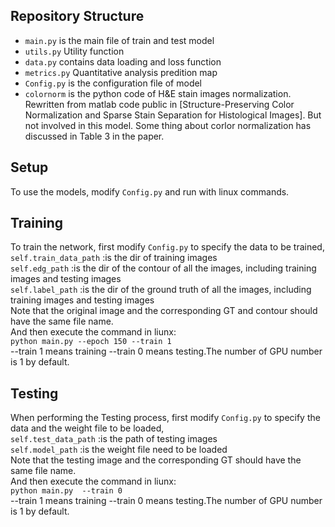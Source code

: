 
## Repository Structure

- `main.py` is the main file of train and test model
- `utils.py` Utility function
- `data.py` contains data loading and loss function
- `metrics.py` Quantitative analysis predition map
- `Config.py`  is the configuration file of model
- `colornorm` is the python code of H&E stain images normalization. Rewritten from matlab code public in [Structure-Preserving Color Normalization and Sparse Stain Separation for Histological Images]. But not involved in this model. Some thing about corlor normalization has discussed in Table 3 in the paper.


## Setup 

To use the models, modify `Config.py` and run with linux commands. 

## Training 

To train the network, first modify `Config.py` to specify the data to be trained,  <br/>
`self.train_data_path`  :is the dir of training images <br/>
`self.edg_path`         :is the dir of the contour of all the images, including training images and testing images <br/>
`self.label_path`       :is the dir of the ground truth of all the images, including training images and testing images <br/>
Note that the original image and the corresponding GT and contour should have the same file name. <br/>
And then execute the command in liunx: <br/>
`python main.py --epoch 150 --train 1` <br/>
--train 1 means training --train 0 means testing.The number of GPU number is 1 by default.

## Testing 

When performing the Testing process, first modify `Config.py` to specify the data and the weight file to be loaded, <br/>
`self.test_data_path`  :is the path of testing images <br/>
`self.model_path`      :is the weight file need to be loaded <br/>
Note that the testing image and the corresponding GT should have the same file name. <br/>
And then execute the command in liunx: <br/>
`python main.py  --train 0` <br/>
--train 1 means training --train 0 means testing.The number of GPU number is 1 by default. <br/>

